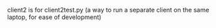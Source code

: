client2 is for client2test.py (a way to run a separate client on the same
laptop, for ease of development)
